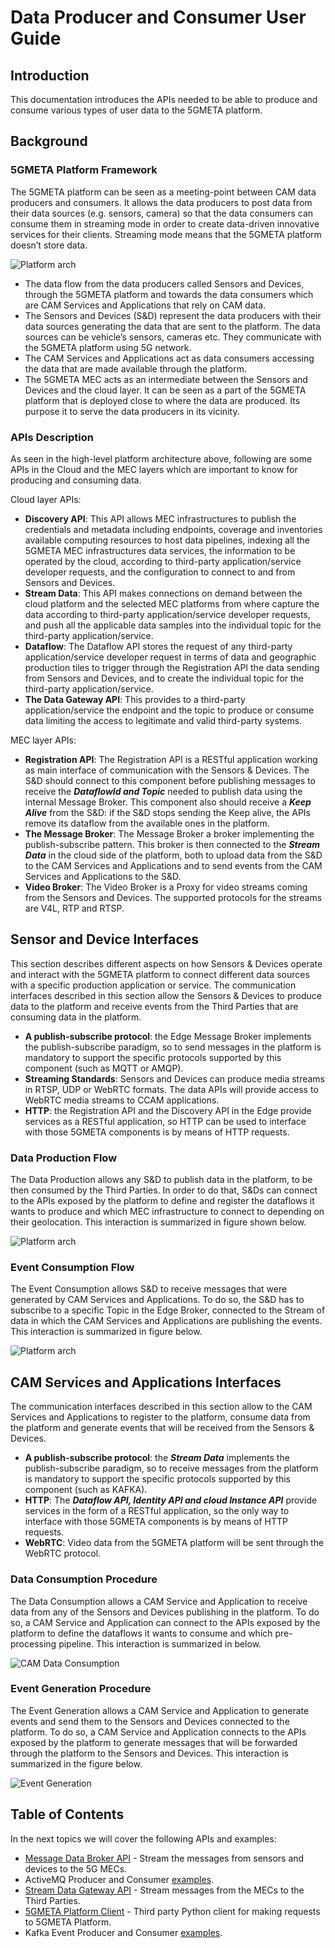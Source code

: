 # Data Producer and Consumer User Guide

## Introduction
This documentation introduces the APIs needed to be able to produce and consume various types of user data to the 5GMETA platform. 

## Background

### 5GMETA Platform Framework
The 5GMETA platform can be seen as a meeting-point between CAM data producers and consumers. It allows the data producers to post data from their data sources (e.g. sensors, camera) so that the data consumers can consume them in streaming mode in order to create data-driven innovative services for their clients. Streaming mode means that the 5GMETA platform doesn’t store data.

![Platform arch](images/arch2.png)

* The data flow from the data producers called Sensors and Devices, through the 5GMETA platform and towards the data consumers which are CAM Services and Applications that rely on CAM data. 
* The Sensors and Devices (S&D) represent the data producers with their data sources generating the data that are sent to the platform. The data sources can be vehicle’s sensors, cameras etc. They communicate with the 5GMETA platform using 5G network.
* The CAM Services and Applications act as data consumers accessing the data that are made available through the platform.
* The 5GMETA MEC acts as an intermediate between the Sensors and Devices and the cloud layer. It can be seen as a part of the 5GMETA platform that is deployed close to where the data are produced. Its purpose it to serve the data producers in its vicinity.

### APIs Description

As seen in the high-level platform architecture above, following are some APIs in the Cloud and the MEC layers which are important to know for producing and consuming data.

Cloud layer APIs:

* **Discovery API**: This API allows MEC infrastructures to publish the credentials and metadata including endpoints, coverage and inventories available computing resources to host data pipelines, indexing all the 5GMETA MEC infrastructures data services, the information to be operated by the cloud, according to third-party application/service developer requests, and the configuration to connect to and from Sensors and Devices.
* **Stream Data**: This API makes connections on demand between the cloud platform and the selected MEC platforms from where capture the data according to third-party application/service developer requests, and push all the applicable data samples into the individual topic for the third-party application/service.
* **Dataflow**: The Dataflow API stores the request of any third-party application/service developer request in terms of data and geographic production tiles to trigger through the Registration API the data sending from Sensors and Devices, and to create the individual topic for the third-party application/service.
* **The Data Gateway API**: This provides to a third-party application/service the endpoint and the topic to produce or consume data limiting the access to legitimate and valid third-party systems.

MEC layer APIs:

* **Registration API**: The Registration API is a RESTful application working as main interface of communication with the Sensors & Devices. The S&D should connect to this component before publishing messages to receive the ***DataflowId and Topic*** needed to publish data using the internal Message Broker. This component also should receive a ***Keep Alive*** from the S&D: if the S&D stops sending the Keep alive, the APIs remove its dataflow from the available ones in the platform.
* **The Message Broker**: The Message Broker a broker implementing the publish-subscribe pattern. This broker is then connected to the  ***Stream Data*** in the cloud side of the platform, both to upload data from the S&D to the CAM Services and Applications and to send events from the CAM Services and Applications to the S&D.
* **Video Broker**: The Video Broker is a Proxy for video streams coming from the Sensors and Devices. The supported protocols for the streams are V4L, RTP and RTSP.

## Sensor and Device Interfaces

This section describes different aspects on how Sensors & Devices operate and interact with the 5GMETA platform to connect different data sources with a specific production application or service. The communication interfaces described in this section allow the Sensors & Devices to produce data to the platform and receive events from the Third Parties that are consuming data in the platform.

* **A publish-subscribe protocol**: the Edge Message Broker implements the publish-subscribe paradigm, so to send messages in the platform is mandatory to support the specific protocols supported by this component (such as MQTT or AMQP).
* **Streaming Standards**: Sensors and Devices can produce media streams in RTSP, UDP or WebRTC formats. The data APIs will provide access to WebRTC media streams to CCAM applications.
* **HTTP**: the Registration API and the Discovery API in the Edge provide services as a RESTful application, so HTTP can be used to interface with those 5GMETA components is by means of HTTP requests.

### Data Production Flow

The Data Production allows any S&D to publish data in the platform, to be then consumed by the Third Parties. In order to do that, S&Ds can connect to the APIs exposed by the platform to define and register the dataflows it wants to produce and which MEC infrastructure to connect to depending on their geolocation. This interaction is summarized in figure shown below.

![Platform arch](images/produceschema.jpg)

### Event Consumption Flow

The Event Consumption allows S&D to receive messages that were generated by CAM Services and Applications. To do so, the S&D has to subscribe to a specific Topic in the Edge Broker, connected to the Stream of data in which the CAM Services and Applications are publishing the events. This interaction is summarized in figure below.

![Platform arch](images/eventconsume.jpg)

## CAM Services and Applications Interfaces

The communication interfaces described in this section allow to the CAM Services and Applications to register to the platform, consume data from the platform and generate events that will be received from the Sensors & Devices.

* **A publish-subscribe protocol**: the ***Stream Data*** implements the publish-subscribe paradigm, so to receive messages from the platform is mandatory to support the specific protocols supported by this component (such as KAFKA).
* **HTTP**: The ***Dataflow API, Identity API and cloud Instance API*** provide services in the form of a RESTful application, so the only way to interface with those 5GMETA components is by means of HTTP requests.
* **WebRTC**: Video data from the 5GMETA platform will be sent through the WebRTC protocol. 

### Data Consumption Procedure

The Data Consumption allows a CAM Service and Application to receive data from any of the Sensors and Devices publishing in the platform. To do so, a CAM Service and Application can connect to the APIs exposed by the platform to define the dataflows it wants to consume and which pre-processing pipeline. This interaction is summarized in below.

![CAM Data Consumption](images/eveconsume.jpg)

### Event Generation Procedure

The Event Generation allows a CAM Service and Application to generate events and send them to the Sensors and Devices connected to the platform. To do so, a CAM Service and Application connects to the APIs exposed by the platform to generate messages that will be forwarded through the platform to the Sensors and Devices. This interaction is summarized in the figure below.

![Event Generation](images/eventgen.jpg)





## Table of Contents
In the next topics we will cover the following APIs and examples:

* [Message Data Broker API](https://github.com/5gmetadmin/message-data-broker) - Stream the messages from sensors and devices to the 5G MECs.
* ActiveMQ Producer and Consumer [examples](https://github.com/5gmetadmin/message-data-broker/tree/main/examples/activemq_clients).
* [Stream Data Gateway API](https://github.com/5gmetadmin/stream-data-gateway) - Stream messages from the MECs to the Third Parties.
* [5GMETA Platform Client](https://github.com/5gmetadmin/stream-data-gateway/blob/main/utils/platform-client/client.py) - Third party Python client for making requests to 5GMETA Platform. 
* Kafka Event Producer and Consumer [examples](https://github.com/5gmetadmin/stream-data-gateway/tree/main/examples).


